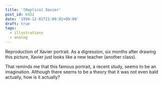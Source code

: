 ```yaml
---
title: '[Replica] Xavier'
post_id: 6432
date: '1994-12-01T21:00:02+09:00'
draft: true
tags:
  - illustrations
  - analog
---
```


Reproduction of Xavier portrait. As a digression, six months after drawing this picture, Xavier just looks like a new teacher (another class).

That reminds me that this famous portrait, a recent study, seems to be an imagination. Although there seems to be a theory that it was not even bald actually, how is it actually?
